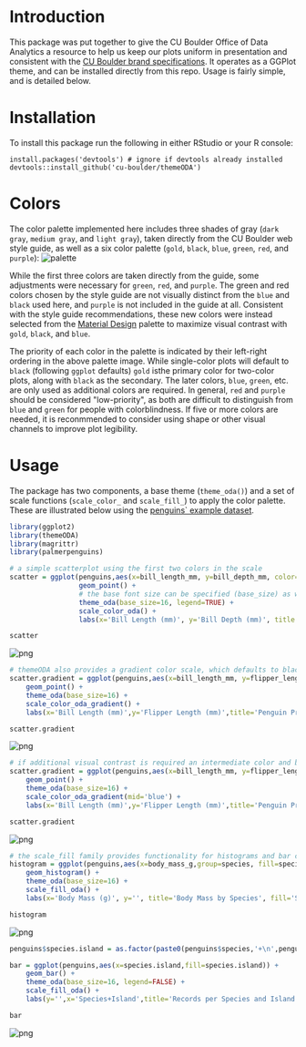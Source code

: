 # Introduction
This package was put together to give the CU Boulder Office of Data Analytics a resource to help us keep our plots uniform in presentation and consistent with the [CU Boulder brand specifications](https://styleguide.colorado.edu/colors.html). It operates as a GGPlot theme, and can be installed directly from this repo. Usage is fairly simple, and is detailed below.

# Installation
To install this package run the following in either RStudio or your R console:
```
install.packages('devtools') # ignore if devtools already installed
devtools::install_github('cu-boulder/themeODA')
```

# Colors
The color palette implemented here includes three shades of gray (`dark gray`, `medium gray`, and `light gray`), taken directly from the CU Boulder web style guide, as well as a six color palette (`gold`, `black`, `blue`, `green`, `red`, and `purple`):
![palette](img/oda_pal.png)

While the first three colors are taken directly from the guide, some adjustments were necessary for `green`, `red`, and `purple`. The green and red colors chosen by the style guide are not visually distinct from the `blue` and `black` used here, and `purple` is not included in the guide at all. Consistent with the style guide recommendations, these new colors were instead selected from the [Material Design](material.io) palette to maximize visual contrast with `gold`, `black`, and `blue`.

The priority of each color in the palette is indicated by their left-right ordering in the above palette image. While single-color plots will default to `black` (following `ggplot` defaults) `gold` isthe primary color for two-color plots, along with `black` as the secondary. The later colors, `blue`, `green`, etc. are only used as additional colors are required. In general, `red` and `purple` should be considered "low-priority", as both are difficult to distinguish from `blue` and `green` for people with colorblindness. If five or more colors are needed, it is reconmmended to consider using shape or other visual channels to improve plot legibility.

# Usage
The package has two components, a base theme (`theme_oda()`) and a set of scale functions (`scale_color_` and `scale_fill_`) to apply the color palette. These are illustrated below using the [penguins` example dataset](https://www.r-bloggers.com/2020/06/penguins-dataset-overview-iris-alternative-in-r/).


```R
library(ggplot2)
library(themeODA)
library(magrittr)
library(palmerpenguins)

# a simple scatterplot using the first two colors in the scale
scatter = ggplot(penguins,aes(x=bill_length_mm, y=bill_depth_mm, color=sex)) +
                 geom_point() +
                 # the base font size can be specified (base_size) as well as the presence of a legend
                 theme_oda(base_size=16, legend=TRUE) + 
                 scale_color_oda() +
                 labs(x='Bill Length (mm)', y='Bill Depth (mm)', title = 'Penguin Beak Dimensions',color='Sex')

scatter
```

![png](img/output_1_1.png)



```R
# themeODA also provides a gradient color scale, which defaults to black-gold
scatter.gradient = ggplot(penguins,aes(x=bill_length_mm, y=flipper_length_mm, color=body_mass_g)) +
    geom_point() + 
    theme_oda(base_size=16) +
    scale_color_oda_gradient() +
    labs(x='Bill Length (mm)',y='Flipper Length (mm)',title='Penguin Proportions', color='Body Mass (g)')

scatter.gradient
```

![png](img/output_2_1.png)



```R
# if additional visual contrast is required an intermediate color and be used
scatter.gradient = ggplot(penguins,aes(x=bill_length_mm, y=flipper_length_mm, color=body_mass_g)) +
    geom_point() + 
    theme_oda(base_size=16) +
    scale_color_oda_gradient(mid='blue') +
    labs(x='Bill Length (mm)',y='Flipper Length (mm)',title='Penguin Proportions', color='Body Mass (g)')

scatter.gradient
```

![png](img/output_3_1.png)



```R
# the scale_fill family provides functionality for histograms and bar charts
histogram = ggplot(penguins,aes(x=body_mass_g,group=species, fill=species)) + 
    geom_histogram() +
    theme_oda(base_size=16) +
    scale_fill_oda() +
    labs(x='Body Mass (g)', y='', title='Body Mass by Species', fill='Species')

histogram
```

    

![png](img/output_4_1.png)



```R
penguins$species.island = as.factor(paste0(penguins$species,'+\n',penguins$island))

bar = ggplot(penguins,aes(x=species.island,fill=species.island)) +
    geom_bar() +
    theme_oda(base_size=16, legend=FALSE) +
    scale_fill_oda() +
    labs(y='',x='Species+Island',title='Records per Species and Island',fill='Species+Island')

bar
```


![png](img/output_5_0.png)

